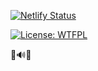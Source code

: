 [![Netlify Status](https://api.netlify.com/api/v1/badges/f1e0b8c6-e4ff-47d4-b437-538ba3be2825/deploy-status)](https://app.netlify.com/sites/iamagoat/deploys)

[![License: WTFPL](https://upload.wikimedia.org/wikipedia/commons/0/0a/WTFPL_badge.svg)](http://www.wtfpl.net)

🐐🔊🎉
